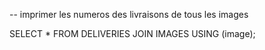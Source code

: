 -- imprimer les numeros des livraisons de tous les images 

SELECT * FROM DELIVERIES JOIN IMAGES USING (image);
